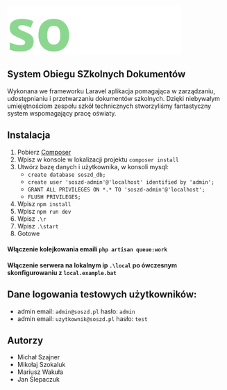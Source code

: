![Logo SOSZD](./public/images/logo-small.png)

## System Obiegu SZkolnych Dokumentów
Wykonana we frameworku Laravel aplikacja pomagająca w zarządzaniu, udostępnianiu i przetwarzaniu dokumentów szkolnych. Dzięki niebywałym umiejętnościom zespołu szkół technicznych stworzyliśmy fantastyczny system wspomagający pracę oświaty.


## Instalacja
1. Pobierz <a href="https://getcomposer.org/">Composer</a>
2. Wpisz w konsole w lokalizacji projektu `composer install`
3. Utwórz bazę danych i użytkownika, w konsoli mysql:
   - `create database soszd_db;`
   - `create user 'soszd-admin'@'localhost' identified by 'admin';`
   - `GRANT ALL PRIVILEGES ON *.* TO 'soszd-admin'@'localhost';`
   - `FLUSH PRIVILEGES;`
4. Wpisz `npm install`
5. Wpisz `npm run dev`
6. Wpisz `.\r`
7. Wpisz `.\start`
8. Gotowe

#### Włączenie kolejkowania emaili `php artisan queue:work` 
#### Włączenie serwera na lokalnym ip `.\local` po ówczesnym skonfigurowaniu z `local.example.bat`

## Dane logowania testowych użytkowników:

- admin email: `admin@soszd.pl` hasło: `admin` 
- admin email: `uzytkownik@soszd.pl` hasło: `test` 

## Autorzy
- Michał Szajner
- Mikołaj Szokaluk
- Mariusz Wakuła
- Jan Ślepaczuk
